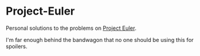 # Project-Euler

Personal solutions to the problems on [Project Euler](https://projecteuler.net).

I'm far enough behind the bandwagon that no one should be using this for spoilers.
